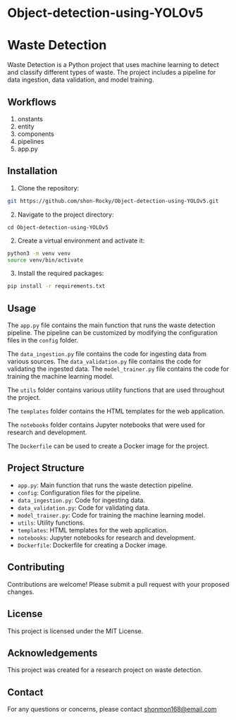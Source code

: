 # Object-detection-using-YOLOv5

Waste Detection
==============

Waste Detection is a Python project that uses machine learning to detect and classify different types of waste. The project includes a pipeline for data ingestion, data validation, and model training.

## Workflows

1) onstants
2) entity
3) components
4) pipelines
5) app.py

Installation
------------

1. Clone the repository:

```bash
git https://github.com/shon-Rocky/Object-detection-using-YOLOv5.git
```

2. Navigate to the project directory:

```
cd Object-detection-using-YOLOv5
```

2. Create a virtual environment and activate it:

```bash
python3 -m venv venv
source venv/bin/activate
```

3. Install the required packages:

```bash
pip install -r requirements.txt
```

Usage
-----

The `app.py` file contains the main function that runs the waste detection pipeline. The pipeline can be customized by modifying the configuration files in the `config` folder.

The `data_ingestion.py` file contains the code for ingesting data from various sources. The `data_validation.py` file contains the code for validating the ingested data. The `model_trainer.py` file contains the code for training the machine learning model.

The `utils` folder contains various utility functions that are used throughout the project.

The `templates` folder contains the HTML templates for the web application.

The `notebooks` folder contains Jupyter notebooks that were used for research and development.

The `Dockerfile` can be used to create a Docker image for the project.

Project Structure
-----------------

- `app.py`: Main function that runs the waste detection pipeline.
- `config`: Configuration files for the pipeline.
- `data_ingestion.py`: Code for ingesting data.
- `data_validation.py`: Code for validating data.
- `model_trainer.py`: Code for training the machine learning model.
- `utils`: Utility functions.
- `templates`: HTML templates for the web application.
- `notebooks`: Jupyter notebooks for research and development.
- `Dockerfile`: Dockerfile for creating a Docker image.

Contributing
------------

Contributions are welcome! Please submit a pull request with your proposed changes.

License
-------

This project is licensed under the MIT License.

Acknowledgements
---------------

This project was created for a research project on waste detection.

Contact
-------

For any questions or concerns, please contact <shonmon168@email.com>